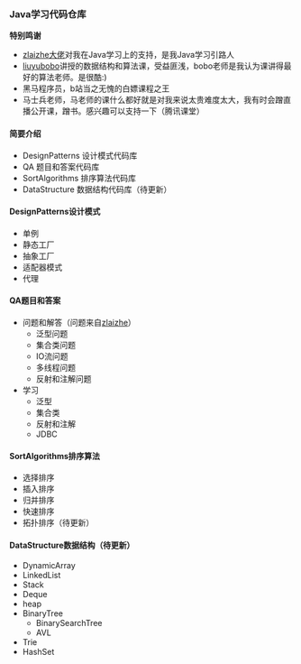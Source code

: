 ### Java学习代码仓库
**特别鸣谢**
* [zlaizhe大佬](https://github.com/zlaizhe)对我在Java学习上的支持，是我Java学习引路人
* [liuyubobo](https://github.com/liuyubobobo)讲授的数据结构和算法课，受益匪浅，bobo老师是我认为课讲得最好的算法老师。是很酷:)
* 黑马程序员，b站当之无愧的白嫖课程之王
* 马士兵老师，马老师的课什么都好就是对我来说太贵难度太大，我有时会蹭直播公开课，蹭书。感兴趣可以支持一下（腾讯课堂）
#### 简要介绍
* DesignPatterns 设计模式代码库
* QA             题目和答案代码库
* SortAlgorithms 排序算法代码库
* DataStructure  数据结构代码库（待更新）
#### DesignPatterns设计模式
* 单例
* 静态工厂
* 抽象工厂
* 适配器模式
* 代理
#### QA题目和答案
* 问题和解答（问题来自[zlaizhe](https://github.com/zlaizhe)）
    * 泛型问题
    * 集合类问题
    * IO流问题
    * 多线程问题
    * 反射和注解问题
* 学习
    * 泛型
    * 集合类
    * 反射和注解
    * JDBC
#### SortAlgorithms排序算法
* 选择排序
* 插入排序
* 归并排序
* 快速排序
* 拓扑排序（待更新）
#### DataStructure数据结构（待更新）
* DynamicArray
* LinkedList
* Stack
* Deque
* heap
* BinaryTree
    * BinarySearchTree
    * AVL
* Trie
* HashSet
